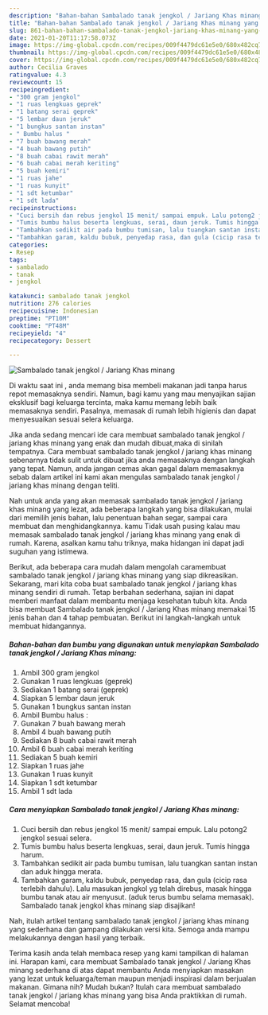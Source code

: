```yaml
---
description: "Bahan-bahan Sambalado tanak jengkol / Jariang Khas minang yang nikmat dan Mudah Dibuat"
title: "Bahan-bahan Sambalado tanak jengkol / Jariang Khas minang yang nikmat dan Mudah Dibuat"
slug: 861-bahan-bahan-sambalado-tanak-jengkol-jariang-khas-minang-yang-nikmat-dan-mudah-dibuat
date: 2021-01-20T11:17:58.073Z
image: https://img-global.cpcdn.com/recipes/009f4479dc61e5e0/680x482cq70/sambalado-tanak-jengkol-jariang-khas-minang-foto-resep-utama.jpg
thumbnail: https://img-global.cpcdn.com/recipes/009f4479dc61e5e0/680x482cq70/sambalado-tanak-jengkol-jariang-khas-minang-foto-resep-utama.jpg
cover: https://img-global.cpcdn.com/recipes/009f4479dc61e5e0/680x482cq70/sambalado-tanak-jengkol-jariang-khas-minang-foto-resep-utama.jpg
author: Cecilia Graves
ratingvalue: 4.3
reviewcount: 15
recipeingredient:
- "300 gram jengkol"
- "1 ruas lengkuas geprek"
- "1 batang serai geprek"
- "5 lembar daun jeruk"
- "1 bungkus santan instan"
- " Bumbu halus "
- "7 buah bawang merah"
- "4 buah bawang putih"
- "8 buah cabai rawit merah"
- "6 buah cabai merah keriting"
- "5 buah kemiri"
- "1 ruas jahe"
- "1 ruas kunyit"
- "1 sdt ketumbar"
- "1 sdt lada"
recipeinstructions:
- "Cuci bersih dan rebus jengkol 15 menit/ sampai empuk. Lalu potong2 jengkol sesuai selera."
- "Tumis bumbu halus beserta lengkuas, serai, daun jeruk. Tumis hingga harum."
- "Tambahkan sedikit air pada bumbu tumisan, lalu tuangkan santan instan dan aduk hingga merata."
- "Tambahkan garam, kaldu bubuk, penyedap rasa, dan gula (cicip rasa terlebih dahulu). Lalu masukan jengkol yg telah direbus, masak hingga bumbu tanak atau air menyusut. (aduk terus bumbu selama memasak). Sambalado tanak jengkol khas minang siap disajikan!"
categories:
- Resep
tags:
- sambalado
- tanak
- jengkol

katakunci: sambalado tanak jengkol 
nutrition: 276 calories
recipecuisine: Indonesian
preptime: "PT10M"
cooktime: "PT48M"
recipeyield: "4"
recipecategory: Dessert

---
```



![Sambalado tanak jengkol / Jariang Khas minang](https://img-global.cpcdn.com/recipes/009f4479dc61e5e0/680x482cq70/sambalado-tanak-jengkol-jariang-khas-minang-foto-resep-utama.jpg)

Di waktu  saat ini , anda memang bisa membeli makanan jadi tanpa harus repot memasaknya sendiri. Namun, bagi kamu yang mau menyajikan sajian eksklusif bagi keluarga tercinta, maka kamu memang lebih baik memasaknya sendiri. Pasalnya, memasak di rumah lebih higienis dan dapat menyesuaikan sesuai selera keluarga.

Jika anda sedang mencari ide cara membuat sambalado tanak jengkol / jariang khas minang yang enak dan mudah dibuat,maka di sinilah tempatnya. Cara membuat sambalado tanak jengkol / jariang khas minang  sebenarnya tidak sulit untuk dibuat jika anda memasaknya dengan langkah yang tepat. Namun, anda jangan cemas akan gagal dalam memasaknya 
sebab dalam artikel ini kami akan mengulas sambalado tanak jengkol / jariang khas minang dengan teliti.  



Nah untuk anda yang akan memasak sambalado tanak jengkol / jariang khas minang yang lezat, ada beberapa langkah yang bisa dilakukan, mulai dari memilih jenis bahan, lalu penentuan bahan segar, sampai cara membuat dan menghidangkannya. kamu Tidak usah pusing kalau mau memasak sambalado tanak jengkol / jariang khas minang yang enak di rumah. Karena, asalkan kamu  tahu triknya, maka hidangan ini dapat jadi suguhan yang istimewa.

Berikut, ada beberapa cara mudah dalam mengolah caramembuat sambalado tanak jengkol / jariang khas minang yang siap dikreasikan. Sekarang, mari kita coba buat sambalado tanak jengkol / jariang khas minang sendiri di rumah. Tetap berbahan sederhana, sajian ini dapat memberi manfaat dalam membantu menjaga kesehatan tubuh kita. Anda bisa membuat Sambalado tanak jengkol / Jariang Khas minang memakai 15 jenis bahan dan 4 tahap pembuatan. Berikut ini langkah-langkah untuk membuat hidangannya.

<!--inarticleads1-->

##### Bahan-bahan dan bumbu yang digunakan untuk menyiapkan Sambalado tanak jengkol / Jariang Khas minang:

1. Ambil 300 gram jengkol
1. Gunakan 1 ruas lengkuas (geprek)
1. Sediakan 1 batang serai (geprek)
1. Siapkan 5 lembar daun jeruk
1. Gunakan 1 bungkus santan instan
1. Ambil  Bumbu halus :
1. Gunakan 7 buah bawang merah
1. Ambil 4 buah bawang putih
1. Sediakan 8 buah cabai rawit merah
1. Ambil 6 buah cabai merah keriting
1. Sediakan 5 buah kemiri
1. Siapkan 1 ruas jahe
1. Gunakan 1 ruas kunyit
1. Siapkan 1 sdt ketumbar
1. Ambil 1 sdt lada




<!--inarticleads2-->

##### Cara menyiapkan Sambalado tanak jengkol / Jariang Khas minang:

1. Cuci bersih dan rebus jengkol 15 menit/ sampai empuk. Lalu potong2 jengkol sesuai selera.
1. Tumis bumbu halus beserta lengkuas, serai, daun jeruk. Tumis hingga harum.
1. Tambahkan sedikit air pada bumbu tumisan, lalu tuangkan santan instan dan aduk hingga merata.
1. Tambahkan garam, kaldu bubuk, penyedap rasa, dan gula (cicip rasa terlebih dahulu). Lalu masukan jengkol yg telah direbus, masak hingga bumbu tanak atau air menyusut. (aduk terus bumbu selama memasak). Sambalado tanak jengkol khas minang siap disajikan!




Nah, itulah artikel tentang  sambalado tanak jengkol / jariang khas minang  yang sederhana dan gampang dilakukan versi kita. Semoga anda mampu melakukannya dengan hasil yang terbaik. 

Terima kasih anda telah membaca resep yang kami tampilkan di halaman ini. Harapan kami, cara membuat  Sambalado tanak jengkol / Jariang Khas minang sederhana di atas dapat membantu Anda menyiapkan masakan yang lezat untuk keluarga/teman maupun menjadi inspirasi dalam berjualan makanan. Gimana nih? Mudah bukan? Itulah cara membuat sambalado tanak jengkol / jariang khas minang yang bisa Anda praktikkan di rumah. Selamat mencoba!

